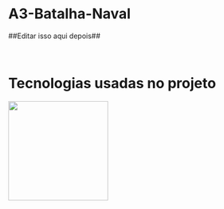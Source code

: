 # A3-Batalha-Naval
<p>
 ##Editar isso aqui depois##
</p>
<div style="display: inlineblock"><br>
<h1> Tecnologias usadas no projeto </h1>
<div align="left">
  <img src="https://skillicons.dev/icons?i=javascript,html,css" width="200"/>
 </div>
</div>
